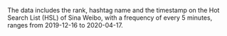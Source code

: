 The data includes the rank, hashtag name and the timestamp on the Hot Search List (HSL) of Sina Weibo, with a frequency of every 5 minutes, ranges from 2019-12-16 to 2020-04-17.  
